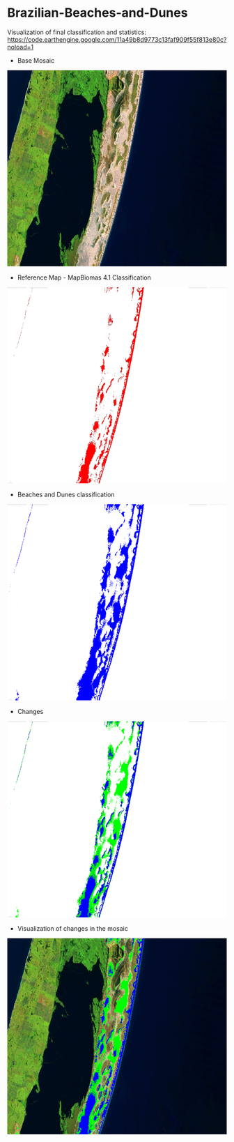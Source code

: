 # Brazilian-Beaches-and-Dunes

Visualization of final classification and statistics: https://code.earthengine.google.com/11a49b8d9773c13faf909f55f813e80c?noload=1

* Base Mosaic
<img src="/images/cropbaseMosaic.png" width="824" height="450">

* Reference Map - MapBiomas 4.1 Classification

<img src="/images/cropReferenceMap.png" width="824" height="450">

* Beaches and Dunes classification

<img src="/images/cropBandD_classification.png" width="824" height="450">

* Changes

<img src="/images/cropchanges.png" width="824" height="450">

* Visualization of changes in the mosaic

<img src="/images/cropmosaicChanges.png" width="824" height="450">




